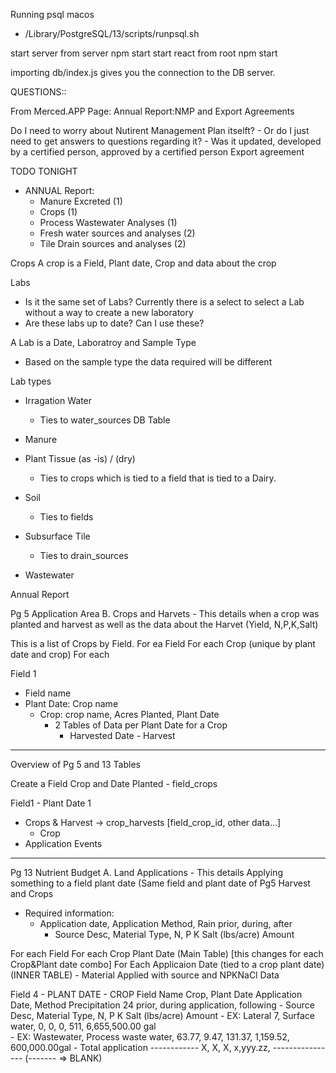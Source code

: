 Running psql macos 
- /Library/PostgreSQL/13/scripts/runpsql.sh

start server from server npm start
start react from root npm start

importing db/index.js gives you the connection to the DB server.

QUESTIONS::

  From Merced.APP Page: Annual Report:NMP and Export Agreements
  
  Do I need to worry about Nutirent Management Plan itselft?
    - Or do I just need to get answers to questions regarding it? 
      - Was it updated, developed by a certified person, approved by a certified person
    Export agreement



TODO TONIGHT
- ANNUAL Report:
  - Manure Excreted (1)
  - Crops (1)
  - Process Wastewater Analyses (1)
  - Fresh water sources and analyses (2)
  - Tile Drain sources and analyses (2)




Crops
A crop is a Field, Plant date, Crop and data about the crop

Labs
  - Is it the same set of Labs? Currently there is a select to select a Lab without a way to create a new laboratory
  - Are these labs up to date? Can I use these?

A Lab is a Date, Laboratroy and Sample Type
- Based on the sample type the data required will be different

Lab types
- Irragation Water
  - Ties to water_sources DB Table
- Manure
- Plant Tissue (as -is) / (dry)
  - Ties to crops which is tied to a field that is tied to a Dairy.
- Soil
  - Ties to  fields
- Subsurface Tile
  - Ties to drain_sources

- Wastewater


Annual Report



Pg 5 Application Area
B. Crops and Harvets - This details when a crop was planted and harvest as well as the data about the Harvet (Yield, N,P,K,Salt)

This is a list of Crops by Field.
For ea Field
  For each Crop (unique by plant date and crop)
    For each

Field 1
  - Field name
  - Plant Date: Crop name
      - Crop: crop name, Acres Planted, Plant Date
        - 2 Tables of Data per Plant Date for a Crop
          - Harvested Date - Harvest 



-----------------------------------------------------------------------------------------------
Overview of Pg 5 and 13 Tables

Create a Field Crop and Date Planted - field_crops

Field1 - Plant Date 1
  - Crops & Harvest -> crop_harvests [field_crop_id, other data...]
    - Crop 
  - Application Events


-----------------------------------------------------------------------------------------------

Pg 13 Nutrient Budget
A. Land Applications - This details Applying something to a field plant date (Same field and plant date of Pg5 Harvest and Crops
- Required information: 
  - Application date, Application Method, Rain prior, during, after
    - Source Desc, Material Type,           N,     P     K       Salt (lbs/acre)    Amount

For each Field
  For each Crop Plant Date (Main Table) [this changes for each Crop&Plant date combo]
    For Each Applicaion Date (tied to a crop plant date) (INNER TABLE)
      - Material Applied with source and NPKNaCl Data

Field 4 - PLANT DATE - CROP
  Field Name
  Crop,                                                   Plant Date
  Application Date, Method Precipitation 24 prior, during application, following
    - Source Desc, Material Type,           N,     P     K       Salt (lbs/acre)    Amount
    - EX: Lateral 7, Surface water,         0,     0,    0,      511,               6,655,500.00 gal    
    - EX: Wastewater, Process waste water,  63.77, 9.47, 131.37, 1,159.52,          600,000.00gal
    - Total application ------------        X,     X,    X,      x,yyy.zz,         ----------------    (------- => BLANK)

